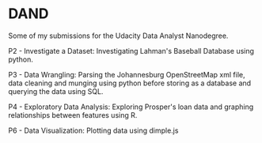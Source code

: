 # DAND

Some of my submissions for the Udacity Data Analyst Nanodegree.

P2 - Investigate a Dataset: Investigating Lahman's Baseball Database using python.

P3 - Data Wrangling: Parsing the Johannesburg OpenStreetMap xml file, data cleaning and munging using python before storing as a database and querying the data using SQL.

P4 - Exploratory Data Analysis: Exploring Prosper's loan data and graphing relationships between features using R.

P6 - Data Visualization: Plotting data using dimple.js
